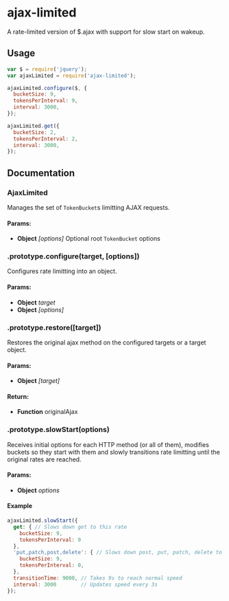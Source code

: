 ajax-limited
============
A rate-limited version of $.ajax with support for slow start on wakeup.

## Usage
```javascript
var $ = require('jquery');
var ajaxLimited = require('ajax-limited');

ajaxLimited.configure($, {
  bucketSize: 9,
  tokensPerInterval: 9,
  interval: 3000,
});

ajaxLimited.get({
  bucketSize: 2,
  tokensPerInterval: 2,
  interval: 3000,
});
```

## Documentation
### AjaxLimited

Manages the set of `TokenBucket`s limitting AJAX requests.

#### Params:

* **Object** *[options]* Optional root `TokenBucket` options

### .prototype.configure(target, [options])

Configures rate limitting into an object.

#### Params:

* **Object** *target*
* **Object** *[options]*

### .prototype.restore([target])

Restores the original ajax method on the configured targets or a target
object.

#### Params:

* **Object** *[target]*

#### Return:

* **Function** originalAjax

### .prototype.slowStart(options)

Receives initial options for each HTTP method (or all of them), modifies
buckets so they start with them and slowly transitions rate limitting until
the original rates are reached.

#### Params:

* **Object** *options*

#### Example
```javascript
ajaxLimited.slowStart({
  get: { // Slows down get to this rate
    bucketSize: 9,
    tokensPerInterval: 9
  },
  'put,patch,post,delete': { // Slows down post, put, patch, delete to this rate
    bucketSize: 9,
    tokensPerInterval: 0,
  },
  transitionTime: 9000, // Takes 9s to reach normal speed
  interval: 3000        // Updates speed every 3s
});
```
